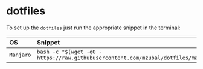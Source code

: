 # dotfiles

To set up the `dotfiles` just run the appropriate snippet in the
terminal:

| OS | Snippet |
|:---|:---|
| `Manjaro`     | `bash -c "$(wget -qO - https://raw.githubusercontent.com/mzubal/dotfiles/master/setup.sh)"` |
